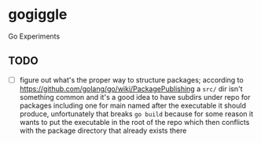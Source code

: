 # gogiggle
Go Experiments

## TODO

- [ ] figure out what's the proper way to structure packages; according to
  https://github.com/golang/go/wiki/PackagePublishing a `src/` dir isn't
  something common and it's a good idea to have subdirs under repo for packages
  including one for main named after the executable it should produce,
  unfortunately that breaks `go build` because for some reason it wants to put
  the executable in the root of the repo which then conflicts with the package
  directory that already exists there
